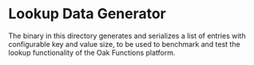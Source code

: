 # Lookup Data Generator

The binary in this directory generates and serializes a list of entries with
configurable key and value size, to be used to benchmark and test the lookup
functionality of the Oak Functions platform.
